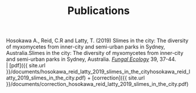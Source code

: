 ﻿---layout: pagetitle: Publications---Hosokawa A., Reid, C.R and Latty, T. (2019) Slimes in the city: The diversity of myxomycetes from inner-city and semi-urban parks in Sydney, Australia.Slimes in the city: The diversity of myxomycetes from inner-city and semi-urban parks in Sydney, Australia. [_Fungal Ecology_](https://doi.org/10.1016/j.funeco.2018.11.004) 39, 37-44.  | [pdf]({{ site.url }}/documents/hosokawa_reid_latty_2019_slimes_in_the_cityhosokawa_reid_latty_2019_slimes_in_the_city.pdf) + [correction]({{ site.url }}/documents/correction_hosokawa_reid_latty_2019_slimes_in_the_city.pdf)